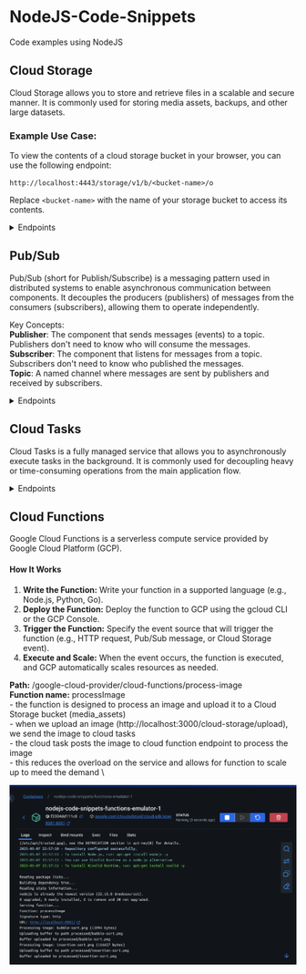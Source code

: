 # NodeJS-Code-Snippets
Code examples using NodeJS

## Cloud Storage
Cloud Storage allows you to store and retrieve files in a scalable and secure manner. It is commonly used for storing media assets, backups, and other large datasets.

### Example Use Case:
To view the contents of a cloud storage bucket in your browser, you can use the following endpoint:
```
http://localhost:4443/storage/v1/b/<bucket-name>/o
```
Replace `<bucket-name>` with the name of your storage bucket to access its contents.

<details>
<summary>Endpoints</summary>

#### 1. Uploads a file
**Endpoint:** `POST /cloud-storage/upload`  
**Description:** Uploads a file as a buffer and sends it to Cloud Tasks.
**Middleware**: `upload.single('file')` (expects a file field named `file` in the request)

### Request Body
- **file**: The file to be uploaded (binary data).

#### 2. Process image
**Endpoint:** `POST /cloud-tasks/process-image`  
**Description:**  Process an image from a Cloud Task and upload to Cloud Storage bucket `media_assets`.

**Request Body:**
- `fileName` (required): File name to be uploaded.
- `base64Image` (required): The base64-encoded string representation of the image.
```json
{
    "fileName": "string",
    "base64Image": "string"
}
```

#### 3. Rename a folder in Google Cloud Storage media_assets bucket.
**Endpoint:** `POST /cloud-storage/copyFileToNewPath`
**Description:** This endpoint is responsible for copying a file from its current location to a new specified path.

**Request Body:**
```json
{
    "oldPath": "string",
    "newPath": "string"
}
```

</details>


## Pub/Sub
Pub/Sub (short for Publish/Subscribe) is a messaging pattern used in distributed systems to enable asynchronous communication between components. It decouples the producers (publishers) of messages from the consumers (subscribers), allowing them to operate independently.

Key Concepts: \
**Publisher**: The component that sends messages (events) to a topic. Publishers don't need to know who will consume the messages. \
**Subscriber**: The component that listens for messages from a topic. Subscribers don't need to know who published the messages. \
**Topic**: A named channel where messages are sent by publishers and received by subscribers.

<details>
<summary>Endpoints</summary>

#### 1. Publish a Message
**Endpoint:** `POST /pub-sub/publish-message`  
**Description:** Publishes a message to a specified topic.  

**Request Body:**
```json
{
    "topicName": "string",
    "data": "string"
}
```

#### 2. Subscribe to a Topic
**Endpoint:** `POST /pub-sub/subscribe`  
**Description:** Subscribes to a topic with a given subscription name.  

**Request Body:**
```json
{
    "topicName": "string",
    "subscriptionName": "string"
}
```

#### 3. List All Topics
**Endpoint:** `GET /pub-sub/list-topics`  
**Description:** Retrieves a list of all topics.  

#### 4. Create a Topic
**Endpoint:** `POST /pub-sub/create-topic`  
**Description:** Creates a new topic.  
**Query Parameters:**
- `topicName` (required): The name of the topic to create.

#### 5. Create a Subscription
**Endpoint:** `POST /pub-sub/create-subscription`  
**Description:** Creates a subscription for a specified topic.  
**Query Parameters:**
- `topicName` (required): The name of the topic.
- `subscriptionName` (required): The name of the subscription.

</details>

## Cloud Tasks
Cloud Tasks is a fully managed service that allows you to asynchronously execute tasks in the background. It is commonly used for decoupling heavy or time-consuming operations from the main application flow.

<details>
<summary>Endpoints</summary>

#### 1. List Tasks
**Endpoint:** `GET /cloud-tasks/list-cloud-tasks`  
**Description:** Retrieves a list of all tasks in a specified queue.  
**Request Body:**
- `queueName` (required): The name of the queue.
- `location` (required): The name of the location.
```json
{
    "queueName": "string",
    "location": "string"
}
```

#### 2. Delete a Task
**Endpoint:** `DELETE /cloud-tasks/delete-task`  
**Description:** Deletes a task from a specified queue.  
**Request Body:**
- `taskName` (required): The name of the task to delete.
- `queueName` (required): The name of the queue.
- `location` (required): The name of the location.
```json
{
    "taskName": "string",
    "queueName": "string",
    "location": "string"
}
```

</details>

## Cloud Functions

Google Cloud Functions is a serverless compute service provided by Google Cloud Platform (GCP).

#### How It Works
1. **Write the Function:** Write your function in a supported language (e.g., Node.js, Python, Go).
2. **Deploy the Function:** Deploy the function to GCP using the gcloud CLI or the GCP Console.
3. **Trigger the Function:** Specify the event source that will trigger the function (e.g., HTTP request, Pub/Sub message, or Cloud Storage event).
4. **Execute and Scale:** When the event occurs, the function is executed, and GCP automatically scales resources as needed.

**Path:** /google-cloud-provider/cloud-functions/process-image \
**Function name:** processImage \
    - the function is designed to process an image and upload it to a Cloud Storage bucket (media_assets) \
    - when we upload an image (http://localhost:3000/cloud-storage/upload), we send the image to cloud tasks \
    - the cloud task posts the image to cloud function endpoint to process the image \
    - this reduces the overload on the service and allows for function to scale up to meed the demand \

![cloud-function](process-image.png)
